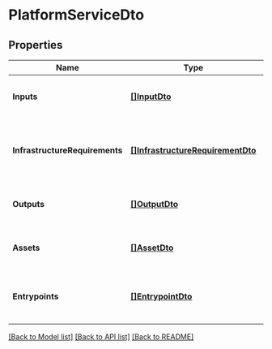# PlatformServiceDto

## Properties
Name | Type | Description | Notes
------------ | ------------- | ------------- | -------------
**Inputs** | [**[]InputDto**](InputDto.md) | List of inputs for the platform service. | [default to null]
**InfrastructureRequirements** | [**[]InfrastructureRequirementDto**](InfrastructureRequirementDto.md) | List of infrastructure requirements for the platform service. | [default to null]
**Outputs** | [**[]OutputDto**](OutputDto.md) | List of outputs for the platform service. | [default to null]
**Assets** | [**[]AssetDto**](AssetDto.md) | List of assets for the platform service. | [default to null]
**Entrypoints** | [**[]EntrypointDto**](EntrypointDto.md) | List of entrypoints for the platform service. | [default to null]

[[Back to Model list]](../README.md#documentation-for-models) [[Back to API list]](../README.md#documentation-for-api-endpoints) [[Back to README]](../README.md)

